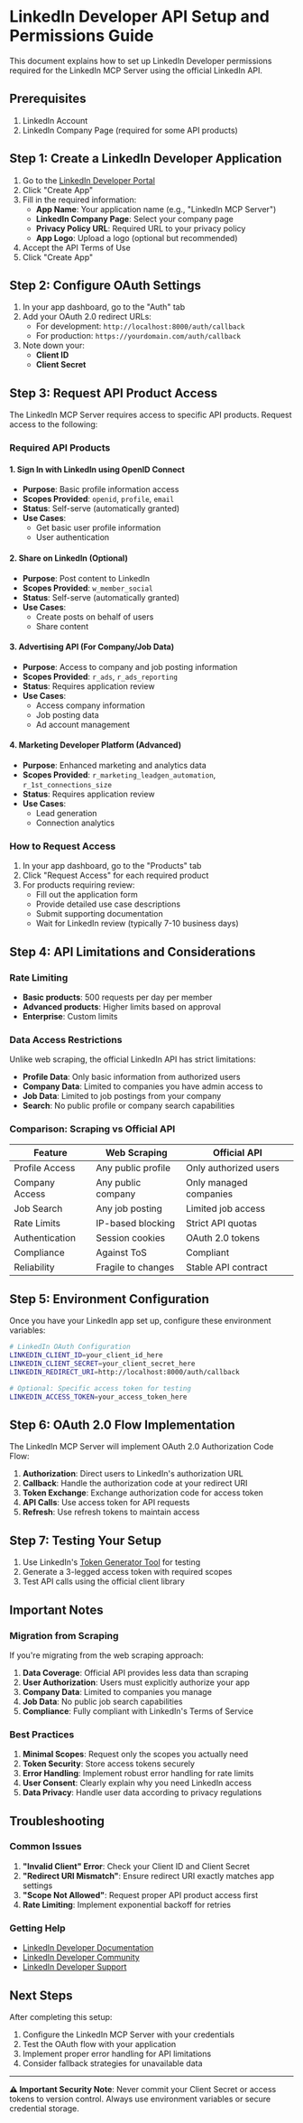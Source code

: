 # LinkedIn Developer API Setup and Permissions Guide

This document explains how to set up LinkedIn Developer permissions required for the LinkedIn MCP Server using the official LinkedIn API.

## Prerequisites

1. LinkedIn Account
2. LinkedIn Company Page (required for some API products)

## Step 1: Create a LinkedIn Developer Application

1. Go to the [LinkedIn Developer Portal](https://www.linkedin.com/developers/apps/)
2. Click "Create App"
3. Fill in the required information:
   - **App Name**: Your application name (e.g., "LinkedIn MCP Server")
   - **LinkedIn Company Page**: Select your company page
   - **Privacy Policy URL**: Required URL to your privacy policy
   - **App Logo**: Upload a logo (optional but recommended)
4. Accept the API Terms of Use
5. Click "Create App"

## Step 2: Configure OAuth Settings

1. In your app dashboard, go to the "Auth" tab
2. Add your OAuth 2.0 redirect URLs:
   - For development: `http://localhost:8000/auth/callback`
   - For production: `https://yourdomain.com/auth/callback`
3. Note down your:
   - **Client ID**
   - **Client Secret**

## Step 3: Request API Product Access

The LinkedIn MCP Server requires access to specific API products. Request access to the following:

### Required API Products

#### 1. Sign In with LinkedIn using OpenID Connect
- **Purpose**: Basic profile information access
- **Scopes Provided**: `openid`, `profile`, `email`
- **Status**: Self-serve (automatically granted)
- **Use Cases**: 
  - Get basic user profile information
  - User authentication

#### 2. Share on LinkedIn (Optional)
- **Purpose**: Post content to LinkedIn
- **Scopes Provided**: `w_member_social`
- **Status**: Self-serve (automatically granted)
- **Use Cases**: 
  - Create posts on behalf of users
  - Share content

#### 3. Advertising API (For Company/Job Data)
- **Purpose**: Access to company and job posting information
- **Scopes Provided**: `r_ads`, `r_ads_reporting`
- **Status**: Requires application review
- **Use Cases**: 
  - Access company information
  - Job posting data
  - Ad account management

#### 4. Marketing Developer Platform (Advanced)
- **Purpose**: Enhanced marketing and analytics data
- **Scopes Provided**: `r_marketing_leadgen_automation`, `r_1st_connections_size`
- **Status**: Requires application review
- **Use Cases**: 
  - Lead generation
  - Connection analytics

### How to Request Access

1. In your app dashboard, go to the "Products" tab
2. Click "Request Access" for each required product
3. For products requiring review:
   - Fill out the application form
   - Provide detailed use case descriptions
   - Submit supporting documentation
   - Wait for LinkedIn review (typically 7-10 business days)

## Step 4: API Limitations and Considerations

### Rate Limiting
- **Basic products**: 500 requests per day per member
- **Advanced products**: Higher limits based on approval
- **Enterprise**: Custom limits

### Data Access Restrictions
Unlike web scraping, the official LinkedIn API has strict limitations:

- **Profile Data**: Only basic information from authorized users
- **Company Data**: Limited to companies you have admin access to
- **Job Data**: Limited to job postings from your company
- **Search**: No public profile or company search capabilities

### Comparison: Scraping vs Official API

| Feature | Web Scraping | Official API |
|---------|--------------|--------------|
| Profile Access | Any public profile | Only authorized users |
| Company Access | Any public company | Only managed companies |
| Job Search | Any job posting | Limited job access |
| Rate Limits | IP-based blocking | Strict API quotas |
| Authentication | Session cookies | OAuth 2.0 tokens |
| Compliance | Against ToS | Compliant |
| Reliability | Fragile to changes | Stable API contract |

## Step 5: Environment Configuration

Once you have your LinkedIn app set up, configure these environment variables:

```bash
# LinkedIn OAuth Configuration
LINKEDIN_CLIENT_ID=your_client_id_here
LINKEDIN_CLIENT_SECRET=your_client_secret_here
LINKEDIN_REDIRECT_URI=http://localhost:8000/auth/callback

# Optional: Specific access token for testing
LINKEDIN_ACCESS_TOKEN=your_access_token_here
```

## Step 6: OAuth 2.0 Flow Implementation

The LinkedIn MCP Server will implement OAuth 2.0 Authorization Code Flow:

1. **Authorization**: Direct users to LinkedIn's authorization URL
2. **Callback**: Handle the authorization code at your redirect URI
3. **Token Exchange**: Exchange authorization code for access token
4. **API Calls**: Use access token for API requests
5. **Refresh**: Use refresh tokens to maintain access

## Step 7: Testing Your Setup

1. Use LinkedIn's [Token Generator Tool](https://www.linkedin.com/developers/tools/oauth/token-generator) for testing
2. Generate a 3-legged access token with required scopes
3. Test API calls using the official client library

## Important Notes

### Migration from Scraping

If you're migrating from the web scraping approach:

1. **Data Coverage**: Official API provides less data than scraping
2. **User Authorization**: Users must explicitly authorize your app
3. **Company Data**: Limited to companies you manage
4. **Job Data**: No public job search capabilities
5. **Compliance**: Fully compliant with LinkedIn's Terms of Service

### Best Practices

1. **Minimal Scopes**: Request only the scopes you actually need
2. **Token Security**: Store access tokens securely
3. **Error Handling**: Implement robust error handling for rate limits
4. **User Consent**: Clearly explain why you need LinkedIn access
5. **Data Privacy**: Handle user data according to privacy regulations

## Troubleshooting

### Common Issues

1. **"Invalid Client" Error**: Check your Client ID and Client Secret
2. **"Redirect URI Mismatch"**: Ensure redirect URI exactly matches app settings
3. **"Scope Not Allowed"**: Request proper API product access first
4. **Rate Limiting**: Implement exponential backoff for retries

### Getting Help

- [LinkedIn Developer Documentation](https://docs.microsoft.com/en-us/linkedin/)
- [LinkedIn Developer Community](https://www.linkedin.com/groups/3722520/)
- [LinkedIn Developer Support](https://www.linkedin.com/help/linkedin/topics/6424/6470)

## Next Steps

After completing this setup:

1. Configure the LinkedIn MCP Server with your credentials
2. Test the OAuth flow with your application
3. Implement proper error handling for API limitations
4. Consider fallback strategies for unavailable data

---

**⚠️ Important Security Note**: Never commit your Client Secret or access tokens to version control. Always use environment variables or secure credential storage.